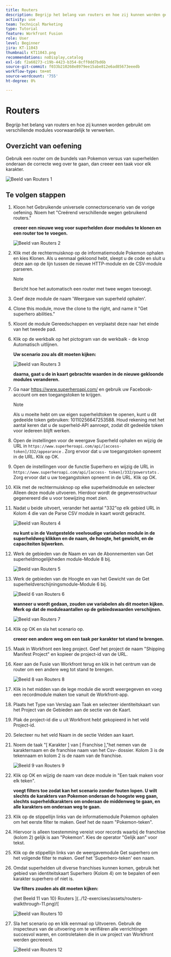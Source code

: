 ```yaml
---
title: Routers
description: Begrijp het belang van routers en hoe zij kunnen worden gebruikt om verschillende modules voorwaardelijk te verwerken.
activity: use
team: Technical Marketing
type: Tutorial
feature: Workfront Fusion
role: User
level: Beginner
jira: KT-11043
thumbnail: KT11043.png
recommendations: noDisplay,catalog
exl-id: f2a60273-c19b-4423-b354-8cff0dd7bd6b
source-git-commit: f033b210268e8979ee15abe812e6ad85673eeedb
workflow-type: tm+mt
source-wordcount: '755'
ht-degree: 0%

---
```


# Routers

Begrijp het belang van routers en hoe zij kunnen worden gebruikt om verschillende modules voorwaardelijk te verwerken.

## Overzicht van oefening

Gebruik een router om de bundels van Pokemon versus van superhelden onderaan de correcte weg over te gaan, dan creeer een taak voor elk karakter.

![ Beeld van Routers 1 ](../12-exercises/assets/routers-walkthrough-1.png)

## Te volgen stappen

1. Kloon het Gebruikende universele connectorscenario van de vorige oefening. Noem het &quot;Creërend verschillende wegen gebruikend routers.&quot;

   **creeer een nieuwe weg voor superhelden door modules te klonen en een router toe te voegen.**

   ![ Beeld van Routers 2 ](../12-exercises/assets/routers-walkthrough-2.png)

1. Klik met de rechtermuisknop op de informatiemodule Pokemon ophalen en kies Klonen. Als u eenmaal gekloond hebt, sleept u de code en sluit u deze aan op de lijn tussen de nieuwe HTTP-module en de CSV-module parseren.

   >[!NOTE]
   >
   > Bericht hoe het automatisch een router met twee wegen toevoegt.

1. Geef deze module de naam &#39;Weergave van superheld ophalen&#39;.
1. Clone this module, move the clone to the right, and name it &quot;Get superhero abilities.&quot;
1. Kloont de module Gereedschappen en verplaatst deze naar het einde van het tweede pad.
1. Klik op de werkbalk op het pictogram van de werkbalk - de knop Automatisch uitlijnen.

   **Uw scenario zou als dit moeten kijken:**

   ![ Beeld van Routers 3 ](../12-exercises/assets/routers-walkthrough-3.png)

   **daarna, gaat u de in kaart gebrachte waarden in de nieuwe gekloonde modules veranderen.**

1. Ga naar <https://www.superheroapi.com/> en gebruik uw Facebook-account om een toegangstoken te krijgen.

   >[!NOTE]
   >
   >Als u moeite hebt om uw eigen superheldtoken te openen, kunt u dit gedeelde token gebruiken: 10110256647253588. Houd rekening met het aantal keren dat u de superheld-API aanroept, zodat dit gedeelde token voor iedereen blijft werken.

1. Open de instellingen voor de weergave Superheld ophalen en wijzig de URL in `https://www.superheroapi.com/api/[access- token]/332/appearance` . Zorg ervoor dat u uw toegangstoken opneemt in de URL. Klik op OK.
1. Open de instellingen voor de functie Superhero en wijzig de URL in `https://www.superheroapi.com/api/[access- token]/332/powerstats` . Zorg ervoor dat u uw toegangstoken opneemt in de URL. Klik op OK.
1. Klik met de rechtermuisknop op elke superheldmodule en selecteer Alleen deze module uitvoeren. Hierdoor wordt de gegevensstructuur gegenereerd die u voor toewijzing moet zien.
1. Nadat u beide uitvoert, verander het aantal &quot;332&quot;op elk gebied URL in Kolom 4 die van de Parse CSV module in kaart wordt gebracht.

   ![ Beeld van Routers 4 ](../12-exercises/assets/routers-walkthrough-4.png)

   **nu kunt u in de Vastgestelde veelvoudige variabelen module in de superheldweg klikken en de naam, de hoogte, het gewicht, en de capaciteiten bijwerken.**

1. Werk de gebieden van de Naam en van de Abonnementen van Get superheldmogelijkheden module-Module 8 bij.

   ![ Beeld van Routers 5 ](../12-exercises/assets/routers-walkthrough-5.png)

1. Werk de gebieden van de Hoogte en van het Gewicht van de Get superheldverschijningsmodule-Module 6 bij.

   ![ Beeld 6 van Routers 6 ](../12-exercises/assets/routers-walkthrough-6.png)

   **wanneer u wordt gedaan, zouden uw variabelen als dit moeten kijken. Merk op dat de moduleaantallen op de gebiedswaarden verschijnen.**

   ![ Beeld van Routers 7 ](../12-exercises/assets/routers-walkthrough-7.png)

1. Klik op OK en sla het scenario op.

   **creeer een andere weg om een taak per karakter tot stand te brengen.**

1. Maak in Workfront een leeg project. Geef het project de naam &quot;Shipping Manifest Project&quot; en kopieer de project-id van de URL.
1. Keer aan de Fusie van Workfront terug en klik in het centrum van de router om een andere weg tot stand te brengen.

   ![ Beeld 8 van Routers 8 ](../12-exercises/assets/routers-walkthrough-8.png)

1. Klik in het midden van de lege module die wordt weergegeven en voeg een recordmodule maken toe vanuit de Workfront-app.
1. Plaats het Type van Verslag aan Taak en selecteer identiteitskaart van het Project van de Gebieden aan de sectie van de Kaart.
1. Plak de project-id die u uit Workfront hebt gekopieerd in het veld Project-id.
1. Selecteer nu het veld Naam in de sectie Velden aan kaart.
1. Noem de taak &quot;[ Karakter ] van [ Franchise ],&quot;het nemen van de karakternaam en de franchise naam van het Csv- dossier. Kolom 3 is de tekennaam en kolom 2 is de naam van de franchise.

   ![ Beeld 9 van Routers 9 ](../12-exercises/assets/routers-walkthrough-9.png)

1. Klik op OK en wijzig de naam van deze module in &quot;Een taak maken voor elk teken&quot;.

   **voegt filters toe zodat kan het scenario zonder fouten lopen. U wilt slechts de karakters van Pokemon onderaan de hoogste weg gaan, slechts superheldkarakters om onderaan de middenweg te gaan, en alle karakters om onderaan weg te gaan.**

1. Klik op de stippellijn links van de informatiemodule Pokemon ophalen om het eerste filter te maken. Geef het de naam &quot;Pokemon-teken&quot;.
1. Hiervoor is alleen toestemming vereist voor records waarbij de franchise (kolom 2) gelijk is aan &quot;Pokemon&quot;. Kies de operator &quot;Gelijk aan&quot; voor tekst.
1. Klik op de stippellijn links van de weergavemodule Get superhero om het volgende filter te maken. Geef het &#39;Superhero-teken&#39; een naam.
1. Omdat superhelden uit diverse franchises kunnen komen, gebruik het gebied van identiteitskaart Superhero (Kolom 4) om te bepalen of een karakter superhero of niet is.

   **Uw filters zouden als dit moeten kijken:**

   {het Beeld 11 van 10} Routers ](../12-exercises/assets/routers-walkthrough-11.png)![

   ![ Beeld van Routers 10 ](../12-exercises/assets/routers-walkthrough-10.png)

1. Sla het scenario op en klik eenmaal op Uitvoeren. Gebruik de inspecteurs van de uitvoering om te verifiëren alle verrichtingen succesvol waren, en controletaken die in uw project van Workfront werden gecreeerd.

   ![ Beeld van Routers 12 ](../12-exercises/assets/routers-walkthrough-12.png)
